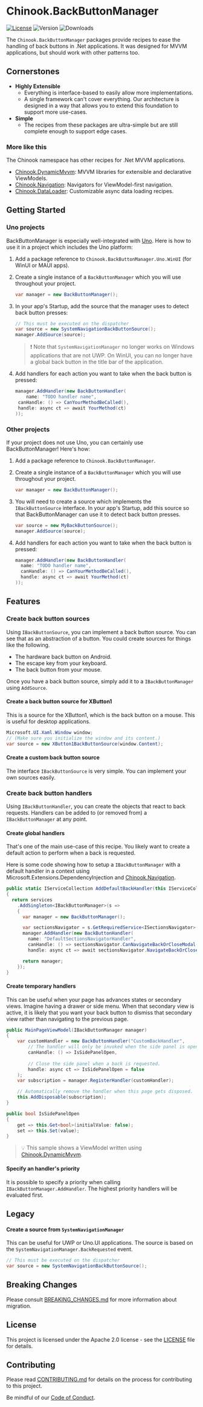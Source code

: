 ﻿# Chinook.BackButtonManager 

[![License](https://img.shields.io/badge/License-Apache%202.0-blue.svg?style=flat-square)](LICENSE) ![Version](https://img.shields.io/nuget/v/Chinook.BackButtonManager.Abstractions?style=flat-square) ![Downloads](https://img.shields.io/nuget/dt/Chinook.BackButtonManager.Abstractions?style=flat-square)

The `Chinook.BackButtonManager` packages provide recipes to ease the handling of back buttons in .Net applications. It was designed for MVVM applications, but should work with other patterns too.

## Cornerstones

- **Highly Extensible**
  - Everything is interface-based to easily allow more implementations.
  - A single framework can't cover everything. Our architecture is designed in a way that allows you to extend this foundation to support more use-cases.
- **Simple**
  - The recipes from these packages are ultra-simple but are still complete enough to support edge cases.

### More like this
The Chinook namespace has other recipes for .Net MVVM applications.
- [Chinook.DynamicMvvm](https://github.com/nventive/Chinook.DynamicMvvm): MVVM libraries for extensible and declarative ViewModels.
- [Chinook.Navigation](https://github.com/nventive/Chinook.Navigation): Navigators for ViewModel-first navigation.
- [Chinook.DataLoader](https://github.com/nventive/Chinook.DataLoader): Customizable async data loading recipes.

## Getting Started

### Uno projects

BackButtonManager is especially well-integrated with [Uno](https://platform.uno/). Here is how to use it in a project which includes the Uno platform:

1. Add a package reference to `Chinook.BackButtonManager.Uno.WinUI` (for WinUI or MAUI apps).
1. Create a single instance of a `BackButtonManager` which you will use throughout your project.
   ```csharp
   var manager = new BackButtonManager();
   ```

1. In your app's Startup, add the source that the manager uses to detect back button presses:
   ```csharp
   // This must be executed on the dispatcher
   var source = new SystemNavigationBackButtonSource();
   manager.AddSource(source);
   ```

   > ❗ Note that `SystemNavigationManager` no longer works on Windows applications that are not UWP. On WinUI, you can no longer have a global back button in the title bar of the application.

1. Add handlers for each action you want to take when the back button is pressed:
   ```csharp
   manager.AddHandler(new BackButtonHandler(
	   name: "TODO handler name",
   	canHandle: () => CanYourMethodBeCalled(),
   	handle: async ct => await YourMethod(ct)
   ));
   ```

### Other projects

If your project does not use Uno, you can certainly use BackButtonManager! Here's how:

1. Add a package reference to `Chinook.BackButtonManager`.
1. Create a single instance of a `BackButtonManager` which you will use throughout your project.

   ```csharp
   var manager = new BackButtonManager();
   ```

1. You will need to create a source which implements the `IBackButtonSource` interface. In your app's Startup, add this source so that BackButtonManager can use it to detect back button presses. 

   ```csharp
   var source = new MyBackButtonSource();
   manager.AddSource(source);
   ```

1. Add handlers for each action you want to take when the back button is pressed:

   ```csharp
   manager.AddHandler(new BackButtonHandler(
     name: "TODO handler name",
     canHandle: () => CanYourMethodBeCalled(),
     handle: async ct => await YourMethod(ct)
   ));
   ```

## Features
### Create back button sources
Using `IBackButtonSource`, you can implement a back button source. You can see that as an abstraction of a button. You could create sources for things like the following.
- The hardware back button on Android.
- The escape key from your keyboard.
- The back button from your mouse.

Once you have a back button source, simply add it to a `IBackButtonManager` using `AddSource`.

#### Create a back button source for XButton1
This is a source for the XButton1, which is the back button on a mouse. This is useful for desktop applications.

```csharp
Microsoft.UI.Xaml.Window window;
// (Make sure you initialize the window and its content.)
var source = new XButton1BackButtonSource(window.Content);
```

#### Create a custom back button source
The interface `IBackButtonSource` is very simple. You can implement your own sources easily.

### Create back button handlers
Using `IBackButtonHandler`, you can create the objects that react to back requests. Handlers can be added to (or removed from) a `IBackButtonManager` at any point.

#### Create global handlers
That's one of the main use-case of this recipe. You likely want to create a default action to perform when a back is requested.

Here is some code showing how to setup a `IBackButtonManager` with a default handler in a context using Microsoft.Extensions.DependencyInjection and [Chinook.Navigation](https://github.com/nventive/Chinook.Navigation).
```csharp
public static IServiceCollection AddDefaultBackHandler(this IServiceCollection services)
{
  return services
    .AddSingleton<IBackButtonManager>(s =>
    {
      var manager = new BackButtonManager();

      var sectionsNavigator = s.GetRequiredService<ISectionsNavigator>();
      manager.AddHandler(new BackButtonHandler(
        name: "DefaultSectionsNavigatorHandler",
        canHandle: () => sectionsNavigator.CanNavigateBackOrCloseModal(),
        handle: async ct => await sectionsNavigator.NavigateBackOrCloseModal(ct)));

      return manager;
    });
}
```

#### Create temporary handlers
This can be useful when your page has advances states or secondary views. Imagine having a drawer or side menu. When that secondary view is active, it is likely that you want your back button to dismiss that secondary view rather than navigating to the previous page.

```csharp
public MainPageViewModel(IBackButtonManager manager)
{
	var customHandler = new BackButtonHandler("CustomBackHandler",
		// The handler will only be invoked when the side panel is open.
		canHandle: () => IsSidePanelOpen,
		
		// Close the side panel when a back is requested.
		handle: async ct => IsSidePanelOpen = false
	);
	var subscription = manager.RegisterHandler(customHandler);

	// Automatically remove the handler when this page gets disposed.
	this.AddDisposable(subscription);
}

public bool IsSidePanelOpen
{
	get => this.Get<bool>(initialValue: false);
	set => this.Set(value);
}
```
> 💡 This sample shows a ViewModel written using [Chinook.DynamicMvvm](https://github.com/nventive/Chinook.DynamicMvvm).

#### Specify an handler's priority
It is possible to specify a priority when calling `IBackButtonManager.AddHandler`. The highest priority handlers will be evaluated first.

## Legacy

#### Create a source from `SystemNavigationManager`
This can be useful for UWP or Uno.UI applications. The source is based on the `SystemNavigationManager.BackRequested` event.
```csharp
// This must be executed on the dispatcher
var source = new SystemNavigationBackButtonSource();
```

## Breaking Changes

Please consult [BREAKING_CHANGES.md](BREAKING_CHANGES.md) for more information about migration.

## License

This project is licensed under the Apache 2.0 license - see the
[LICENSE](LICENSE) file for details.

## Contributing

Please read [CONTRIBUTING.md](CONTRIBUTING.md) for details on the process for
contributing to this project.

Be mindful of our [Code of Conduct](CODE_OF_CONDUCT.md).
